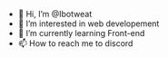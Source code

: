 - 👋 Hi, I’m @Ibotweat
- 👀 I’m interested in web developement
- 🌱 I’m currently learning Front-end
- 📫 How to reach me to discord

<!---
Ibotweat/Ibotweat is a ✨ special ✨ repository because its `README.md` (this file) appears on your GitHub profile.
You can click the Preview link to take a look at your changes.
--->
